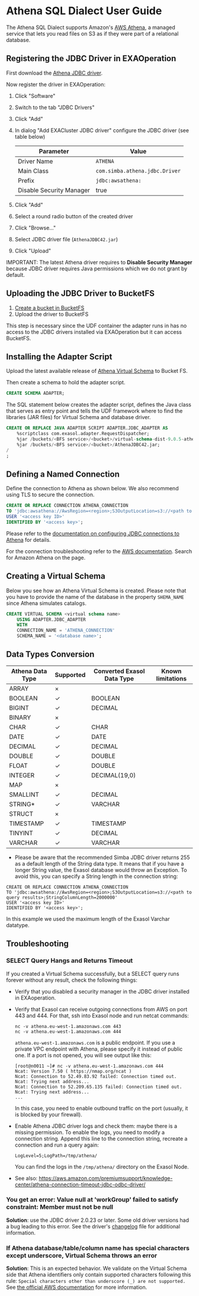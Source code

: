 # Athena SQL Dialect User Guide

The Athena SQL Dialect supports Amazon's [AWS Athena](https://aws.amazon.com/athena/), a managed service that lets you read files on S3 as if they were part of a relational database.

## Registering the JDBC Driver in EXAOperation

First download the [Athena JDBC driver](https://docs.aws.amazon.com/athena/latest/ug/connect-with-jdbc.html).

Now register the driver in EXAOperation:

1. Click "Software"
1. Switch to the tab "JDBC Drivers"
1. Click "Add"
1. In dialog "Add EXACluster JDBC driver" configure the JDBC driver (see table below)

   | Parameter                | Value                          |
   |--------------------------|--------------------------------|
   | Driver Name              | `ATHENA`                       |
   | Main Class               | `com.simba.athena.jdbc.Driver` |
   | Prefix                   | `jdbc:awsathena:`              |
   | Disable Security Manager | true                           |

1. Click "Add"
1. Select a round radio button of the created driver
1. Click "Browse..."
1. Select JDBC driver file (`AthenaJDBC42.jar`)
1. Click "Upload"

IMPORTANT: The latest Athena driver requires to **Disable Security Manager** because JDBC driver requires Java permissions which we do not grant by default.

## Uploading the JDBC Driver to BucketFS

1. [Create a bucket in BucketFS](https://docs.exasol.com/administration/on-premise/bucketfs/create_new_bucket_in_bucketfs_service.htm)
1. Upload the driver to BucketFS

This step is necessary since the UDF container the adapter runs in has no access to the JDBC drivers installed via EXAOperation but it can access BucketFS.

## Installing the Adapter Script

Upload the latest available release of [Athena Virtual Schema](https://github.com/exasol/athena-virtual-schema/releases) to Bucket FS.

Then create a schema to hold the adapter script.

```sql
CREATE SCHEMA ADAPTER;
```

The SQL statement below creates the adapter script, defines the Java class that serves as entry point and tells the UDF framework where to find the libraries (JAR files) for Virtual Schema and database driver.

```sql
CREATE OR REPLACE JAVA ADAPTER SCRIPT ADAPTER.JDBC_ADAPTER AS
    %scriptclass com.exasol.adapter.RequestDispatcher;
    %jar /buckets/<BFS service>/<bucket>/virtual-schema-dist-9.0.5-athena-2.0.1.jar;
    %jar /buckets/<BFS service>/<bucket>/AthenaJDBC42.jar;
/
;
```

## Defining a Named Connection

Define the connection to Athena as shown below. We also recommend using TLS to secure the connection.

```sql
CREATE OR REPLACE CONNECTION ATHENA_CONNECTION
TO 'jdbc:awsathena://AwsRegion=<region>;S3OutputLocation=s3://<path to query results>'
USER '<access key ID>'
IDENTIFIED BY '<access key>';
```

Please refer to the [documentation on configuring JDBC connections to Athena](https://docs.aws.amazon.com/athena/latest/ug/connect-with-jdbc.html) for details.

For the connection troubleshooting refer to the [AWS documentation](https://aws.amazon.com/premiumsupport/knowledge-center/). Search for Amazon Athena on the page.

## Creating a Virtual Schema

Below you see how an Athena Virtual Schema is created. Please note that you have to provide the name of the database in the property `SHEMA_NAME` since Athena simulates catalogs.

```sql
CREATE VIRTUAL SCHEMA <virtual schema name>
    USING ADAPTER.JDBC_ADAPTER
    WITH
    CONNECTION_NAME = 'ATHENA_CONNECTION'
    SCHEMA_NAME = '<database name>';
```

## Data Types Conversion

| Athena Data Type   | Supported | Converted Exasol Data Type| Known limitations
|--------------------|-----------|---------------------------|-------------------
| ARRAY              |  ×        |                           |
| BOOLEAN            |  ✓        | BOOLEAN                   |
| BIGINT             |  ✓        | DECIMAL                   |
| BINARY             |  ×        |                           |
| CHAR               |  ✓        | CHAR                      |
| DATE               |  ✓        | DATE                      |
| DECIMAL            |  ✓        | DECIMAL                   |
| DOUBLE             |  ✓        | DOUBLE                    |
| FLOAT              |  ✓        | DOUBLE                    |
| INTEGER            |  ✓        | DECIMAL(19,0)             |
| MAP                |  ×        |                           |
| SMALLINT           |  ✓        | DECIMAL                   |
| STRING*            |  ✓        | VARCHAR                   |
| STRUCT             |  ×        |                           |
| TIMESTAMP          |  ✓        | TIMESTAMP                 |
| TINYINT            |  ✓        | DECIMAL                   |
| VARCHAR            |  ✓        | VARCHAR                   |

* Please be aware that the recommended Simba JDBC driver returns 255 as a default length of the String data type. It means that if you have a longer String value, the Exasol database would throw an Exception. To avoid this, you can specify a String length in the connection string:

```
CREATE OR REPLACE CONNECTION ATHENA_CONNECTION
TO 'jdbc:awsathena://AwsRegion=<region>;S3OutputLocation=s3://<path to query results>;StringColumnLength=2000000'
USER '<access key ID>'
IDENTIFIED BY '<access key>';
```

In this example we used the maximum length of the Exasol Varchar datatype.

## Troubleshooting 

### SELECT Query Hangs and Returns Timeout

If you created a Virtual Schema successfully, but a SELECT query runs forever without any result, check the following things:

* Verify that you disabled a security manager in the JDBC driver installed in EXAoperation.
* Verify that Exasol can receive outgoing connections from AWS on port 443 and 444. For that, ssh into Exasol node and run netcat commands:

   ```shell
   nc -v athena.eu-west-1.amazonaws.com 443
   nc -v athena.eu-west-1.amazonaws.com 444
   ```
   
   `athena.eu-west-1.amazonaws.com` is a public endpoint. If you use a private VPC endpoint with Athena, please specify it instead of public one. If a port is not opened, you will see output like this:
   
   ```shell
   [root@n0011 ~]# nc -v athena.eu-west-1.amazonaws.com 444
   Ncat: Version 7.50 ( https://nmap.org/ncat )
   Ncat: Connection to 52.49.83.92 failed: Connection timed out.
   Ncat: Trying next address...
   Ncat: Connection to 52.209.65.135 failed: Connection timed out.
   Ncat: Trying next address...
   ...
   ```
   
   In this case, you need to enable outbound traffic on the port (usually, it is blocked by your firewall).

* Enable Athena JDBC driver logs and check them: maybe there is a missing permission. To enable the logs, you need to modify a connection string. Append this line to the connection string, recreate a connection and run a query again:

   ```
   LogLevel=5;LogPath=/tmp/athena/
   ```
   
   You can find the logs in the `/tmp/athena/` directory on the Exasol Node.

* See also: https://aws.amazon.com/premiumsupport/knowledge-center/athena-connection-timeout-jdbc-odbc-driver/

### You get an error: Value null at 'workGroup' failed to satisfy constraint: Member must not be null

**Solution**: use the JDBC driver 2.0.23 or later. Some old driver versions had a bug leading to this error.
See the driver's [changelog](https://s3.cn-north-1.amazonaws.com.cn/athena-downloads-cn/drivers/JDBC/SimbaAthenaJDBC-2.0.23.1000/docs/release-notes.txt) file for additional information.

### If Athena database/table/column name has special characters except underscore, Virtual Schema throws an error

**Solution**: This is an expected behavior. We validate on the Virtual Schema side that Athena identifiers only contain supported characters following this rule: `Special characters other than underscore (_) are not supported.`
See [the official AWS documentation](https://docs.aws.amazon.com/athena/latest/ug/tables-databases-columns-names.html) for more information.
